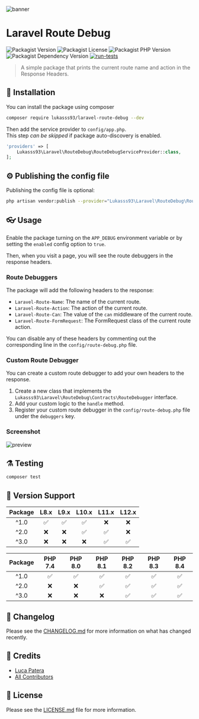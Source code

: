 ![banner](https://banners.beyondco.de/Laravel%20Route%20Debug.png?theme=dark&packageManager=composer+require&packageName=lukasss93%2Flaravel-route-debug+--dev&pattern=brickWall&style=style_1&description=A+simple+package+that+prints+the+current+route+name+and+action+in+the+Response+Headers.&md=1&showWatermark=0&fontSize=100px&images=fast-forward)


# Laravel Route Debug

![Packagist Version](https://img.shields.io/packagist/v/lukasss93/laravel-route-debug)
![Packagist License](https://img.shields.io/packagist/l/lukasss93/laravel-route-debug)
![Packagist PHP Version](https://img.shields.io/packagist/dependency-v/lukasss93/laravel-route-debug/php?label=PHP&logo=php)
![Packagist Dependency Version](https://img.shields.io/packagist/dependency-v/lukasss93/laravel-route-debug/illuminate/support?color=orange&label=Laravel&logo=laravel)
[![run-tests](https://github.com/Lukasss93/laravel-route-debug/actions/workflows/run-tests.yml/badge.svg)](https://github.com/Lukasss93/laravel-route-debug/actions/workflows/run-tests.yml)

> A simple package that prints the current route name and action in the Response Headers.

## 🚀 Installation

You can install the package using composer

```bash
composer require lukasss93/laravel-route-debug --dev
```

Then add the service provider to `config/app.php`.  
This step *can be skipped* if package auto-discovery is enabled.

```php
'providers' => [
    Lukasss93\Laravel\RouteDebug\RouteDebugServiceProvider::class,
];
```

## ⚙ Publishing the config file

Publishing the config file is optional:

```bash
php artisan vendor:publish --provider="Lukasss93\Laravel\RouteDebug\RouteDebugServiceProvider" --tag="route-debug-config"
```

## 👓 Usage
Enable the package turning on the `APP_DEBUG` environment variable or by setting the `enabled` config option to `true`.

Then, when you visit a page, you will see the route debuggers in the response headers.

### Route Debuggers

The package will add the following headers to the response:

- `Laravel-Route-Name`: The name of the current route.
- `Laravel-Route-Action`: The action of the current route.
- `Laravel-Route-Can`: The value of the `can` middleware of the current route.
- `Laravel-Route-FormRequest`: The FormRequest class of the current route action.

You can disable any of these headers by commenting out the corresponding line in the `config/route-debug.php` file.

### Custom Route Debugger

You can create a custom route debugger to add your own headers to the response.

1. Create a new class that implements the `Lukasss93\Laravel\RouteDebug\Contracts\RouteDebugger` interface.
2. Add your custom logic to the `handle` method.
3. Register your custom route debugger in the `config/route-debug.php` file under the `debuggers` key.

### Screenshot
![preview](https://i.imgur.com/0VzNaKV.png)


## ⚗️ Testing

```bash
composer test
```

## 🔰 Version Support

| Package | L8.x | L9.x | L10.x | L11.x | L12.x |
|:-------:|:----:|:----:|:-----:|:-----:|:-----:|
|  ^1.0   |  ✅   |  ✅   |   ✅   |   ❌   |   ❌   |
|  ^2.0   |  ❌   |  ❌   |   ✅   |   ✅   |   ❌   |
|  ^3.0   |  ❌   |  ❌   |   ❌   |   ✅   |   ✅   |

| Package | PHP 7.4 | PHP 8.0 | PHP 8.1 | PHP 8.2 | PHP 8.3 | PHP 8.4 |
|:-------:|:-------:|:-------:|:-------:|:-------:|:-------:|:-------:|
|  ^1.0   |    ✅    |    ✅    |    ✅    |    ✅    |    ✅    |    ✅    |
|  ^2.0   |    ❌    |    ❌    |    ✅    |    ✅    |    ✅    |    ✅    |
|  ^3.0   |    ❌    |    ❌    |    ❌    |    ✅    |    ✅    |    ✅    |


## 📃 Changelog

Please see the [CHANGELOG.md](CHANGELOG.md) for more information
on what has changed recently.

## 🏅 Credits

- [Luca Patera](https://github.com/Lukasss93)
- [All Contributors](https://github.com/Lukasss93/laravel-route-debug/contributors)

## 📖 License

Please see the [LICENSE.md](LICENSE.md) file for more
information.
